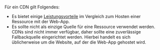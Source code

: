 Für ein CDN gilt Folgendes:

* Es bietet einige [Leistungsvorteile](/office365/enterprise/content-delivery-networks#how-do-cdns-make-services-work-faster) im Vergleich zum Hosten einer Ressource mit der Web-App.
* Es sollte nicht als einzige Quelle für eine Ressource verwendet werden. CDNs sind nicht immer verfügbar, daher sollte eine zuverlässige Fallbackquelle eingerichtet werden. Hierbei handelt es sich üblicherweise um die Website, auf der die Web-App gehostet wird.